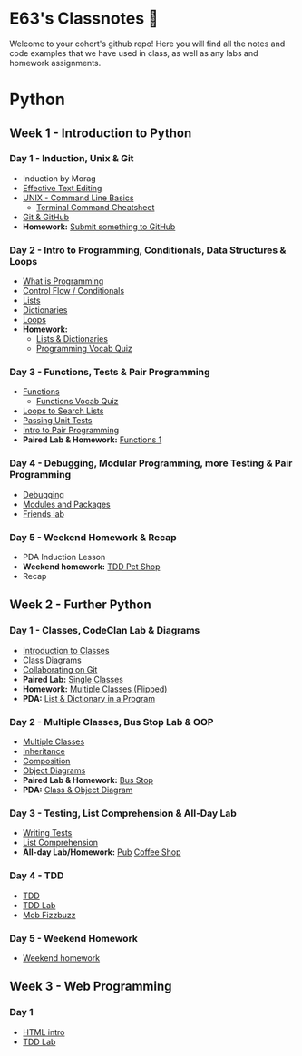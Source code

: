 # E63's Classnotes 🐼
Welcome to your cohort's github repo! Here you will find all the notes and code examples that we have used in class, as well as any labs and homework assignments.

# Python

## Week 1 - Introduction to Python

### Day 1 - Induction, Unix & Git

* Induction by Morag
* [Effective Text Editing](week_01/day_1/01_effective_text_editing/vscode_effective_text_editing.md)
* [UNIX - Command Line Basics](week_01/day_1/02_command_line_basics/command_line_basics.md)
    * [Terminal Command Cheatsheet](week_01/day_1/02_command_line_basics/terminal_cheatsheet.md)
* [Git & GitHub](week_01/day_1/03_git_and_github.md)
* **Homework:** [Submit something to GitHub](week_01/day_1/04_homework.md)


### Day 2 - Intro to Programming, Conditionals, Data Structures & Loops

* [What is Programming](week_01/day_2/01_what_is_programming.md)
* [Control Flow / Conditionals](week_01/day_2/02_conditionals/conditionals.md)
* [Lists](week_01/day_2/03_lists/lists.md)
* [Dictionaries](week_01/day_2/04_dictionaries/dictionaries.md)
* [Loops](week_01/day_2/05_loops/loops.md)
* **Homework:**
  * [Lists & Dictionaries](week_01/day_2/06_lists_dictionaries_lab/start_point)
  * [Programming Vocab Quiz](week_1/day_2/programming_vocab_quiz.md)


### Day 3 - Functions, Tests & Pair Programming

* [Functions](week_01/day_3/01_functions/functions.md)
  * [Functions Vocab Quiz](week_01/day_3/01_functions/functions_vocab_quiz.md)
* [Loops to Search Lists](week_01/day_3/02_using_loops_to_search_lists/using_loops_to_search_lists.md)
* [Passing Unit Tests](week_01/day_3/03_passing_unit_tests/passing_unit_tests.md)
* [Intro to Pair Programming](week_01/day_3/04_pair_programming.md)
* **Paired Lab & Homework:** [Functions 1](week_01/day_3/05_functions_lab_1/functions_lab1.md)


### Day 4 - Debugging, Modular Programming, more Testing & Pair Programming

* [Debugging](week_01/day_4/01_debugging/)
* [Modules and Packages](week_01/day_4/02_modules_packages/)
* [Friends lab](week_01/day_4/03_friends_lab/)


### Day 5 - Weekend Homework & Recap

* PDA Induction Lesson
* **Weekend homework:** [TDD Pet Shop](week_01/weekend_homework/homework_brief.md)
* Recap



## Week 2 - Further Python

### Day 1 - Classes, CodeClan Lab & Diagrams

* [Introduction to Classes](week_02/day_1/01_classes_intro/classes_intro.md)
* [Class Diagrams](week_02/day_1/02_diagrams/intro_to_diagrams.md)
* [Collaborating on Git](week_02/day_1/02_diagrams/collaborating_on_git.md)
* **Paired Lab:** [Single Classes](week_02/day_1/03_single_class_lab/single_class_lab.md)
* **Homework:** [Multiple Classes (Flipped)](week_02/day_1/04_homework/multiple_classes.md)
* **PDA:** [List & Dictionary in a Program](week_02/day_1/list_dictionary_in_a_program.md)


### Day 2 - Multiple Classes, Bus Stop Lab & OOP

* [Multiple Classes](week_02/day_2/multiple_classes/multiple_classes.md)
* [Inheritance](week_02/day_2/inheritance/inheritance.md)
* [Composition](week_02/day_2/composition/composition.md)
* [Object Diagrams](week_02/day_2/object_diagrams/object_diagrams.md)
* **Paired Lab & Homework:** [Bus Stop](week_02/day_2/multiple_classes_lab/bus_stop_lab.md)
* **PDA:** [Class & Object Diagram](week_02/day_2/class_object_diagram.md)

### Day 3 - Testing, List Comprehension & All-Day Lab

* [Writing Tests](week_02/day_3/01_testing/coffee_shop_testing/testing.md)
* [List Comprehension](week_02/day_3/02_list_comprehension/list_comprehension.md)
* **All-day Lab/Homework:** [Pub](week_02/day_3/03_testing_lab/pub/testing_lab.md) [Coffee Shop](week_02/day_3/03_testing_lab/coffee_shop/testing_lab.md)

### Day 4 - TDD

* [TDD](week_02/day_4/tdd/)
* [TDD Lab](week_02/day_4/tdd_lab)
* [Mob Fizzbuzz](week_02/day_4/mob_fizzbuzz)

### Day 5 - Weekend Homework

* [Weekend homework](week_02/weekend_homework)

## Week 3 - Web Programming

### Day 1

* [HTML intro](week_03/day_1/01_html/)
* [TDD Lab](week_03/day_1/02_css)
